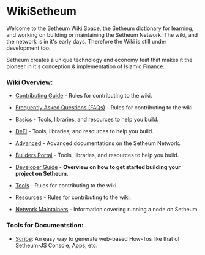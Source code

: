 # WikiSetheum

Welcome to the Setheum Wiki Space, the Setheum dictionary for learning, and working on building or maintaining the Setheum Network. The wiki, and the network is in it's early days. Therefore the Wiki is still under development too.

Setheum creates a unique technology and economy feat that makes it the pioneer in it's conception & implementation of Islamic Finance.

### Wiki Overview:

- [Contributing Guide](https://wiki.setheum.xyz/general/contributing) - Rules for contributing to the wiki.
- [Frequently Asked Questions (FAQs)](https://wiki.setheum.xyz/general/faqs) - Rules for contributing to the wiki.

- [Basics](https://wiki.setheum.xyz/learn/basics) - Tools, libraries, and resources to help you build.
- [DeFi](https://wiki.setheum.xyz/learn/defi) - Tools, libraries, and resources to help you build.
- [Advanced](https://wiki.setheum.xyz/learn/advanced) - Advanced documentations on the Setheum Network.

- [Builders Portal](https://wiki.setheum.xyz/build/builders-portal) - Tools, libraries, and resources to help you build.
- [Developer Guide](https://wiki.setheum.xyz/build/development-guide) - **Overview on how to get started building your project on Setheum.**
- [Tools](https://wiki.setheum.xyz/build/tools) - Rules for contributing to the wiki.
- [Resources](https://wiki.setheum.xyz/build/resources) - Rules for contributing to the wiki.

- [Network Maintainers](https://wiki.setheum.xyz/maintain/network-maintainers) - Information covering running a node on Setheum.

### Tools for Documentstion:

- [Scribe](https://scribehow.com/): An easy way to generate web-based How-Tos like that of Setheum-JS Console, Apps, etc.
